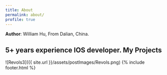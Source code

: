 ```yaml
---
title: About
permalink: about/
profile: true
---
```


<b>Author</b>: William Hu, From Dalian, China.

5+ years experience IOS developer.
My Projects
-----------------------------------------------
![Revols3]({{ site.url }}/assets/postImages/Revols.png)
{% include footer.html %}



